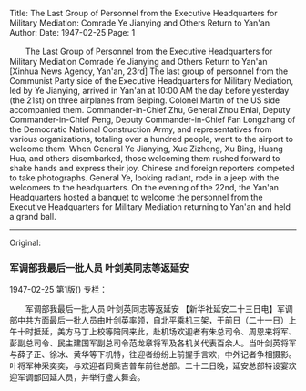 Title: The Last Group of Personnel from the Executive Headquarters for Military Mediation: Comrade Ye Jianying and Others Return to Yan'an
Author:
Date: 1947-02-25
Page: 1

　　The Last Group of Personnel from the Executive Headquarters for Military Mediation
    Comrade Ye Jianying and Others Return to Yan'an
    [Xinhua News Agency, Yan'an, 23rd] The last group of personnel from the Communist Party side of the Executive Headquarters for Military Mediation, led by Ye Jianying, arrived in Yan'an at 10:00 AM the day before yesterday (the 21st) on three airplanes from Beiping. Colonel Martin of the US side accompanied them. Commander-in-Chief Zhu, General Zhou Enlai, Deputy Commander-in-Chief Peng, Deputy Commander-in-Chief Fan Longzhang of the Democratic National Construction Army, and representatives from various organizations, totaling over a hundred people, went to the airport to welcome them. When General Ye Jianying, Xue Zizheng, Xu Bing, Huang Hua, and others disembarked, those welcoming them rushed forward to shake hands and express their joy. Chinese and foreign reporters competed to take photographs. General Ye, looking radiant, rode in a jeep with the welcomers to the headquarters. On the evening of the 22nd, the Yan'an Headquarters hosted a banquet to welcome the personnel from the Executive Headquarters for Military Mediation returning to Yan'an and held a grand ball.



<hr /> 

Original: 


### 军调部我最后一批人员  叶剑英同志等返延安

1947-02-25
第1版()
专栏：

　　军调部我最后一批人员
    叶剑英同志等返延安
    【新华社延安二十三日电】军调部中共方面最后一批人员由叶剑英率领，自北平乘机三架，于前日（二十一日）上午十时抵延，美方马丁上校等陪同来此，赴机场欢迎者有朱总司令、周恩来将军、彭副总司令、民主建国军副总司令范龙章将军及各机关代表百余人。当叶剑英将军与薛子正、徐冰、黄华等下机特，往迎者纷纷上前握手言欢，中外记者争相摄影。叶将军神采奕奕，与欢迎者同乘吉普车前往总部。二十二日晚，延安总部特设宴欢迎军调部回延人员，并举行盛大舞会。
